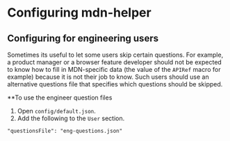 # Configuring mdn-helper

## Configuring for engineering users

Sometimes its useful to let some users skip certain questions. For example, a
product manager or a browser feature developer should not be expected to know
how to fill in MDN-specific data (the value of the `APIRef` macro for example)
because it is not their job to know. Such users should use an alternative
questions file that specifies which questions should be skipped.

**To use the engineer question files

1. Open `config/default.json`.
1. Add the following to the `User` section.

`"questionsFile": "eng-questions.json"`
